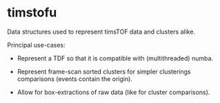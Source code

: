 # timstofu

Data structures used to represent timsTOF data and clusters alike.

Principal use-cases:

* Represent a TDF so that it is compatible with (multithreaded) numba.

* Represent frame-scan sorted clusters for simpler clusterings comparisons (events contain the origin).

* Allow for box-extractions of raw data (like for cluster comparisons).




